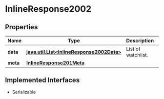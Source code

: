 

# InlineResponse2002


## Properties

Name | Type | Description | Notes
------------ | ------------- | ------------- | -------------
**data** | [**java.util.List&lt;InlineResponse2002Data&gt;**](InlineResponse2002Data.md) | List of watchlist. |  [optional]
**meta** | [**InlineResponse201Meta**](InlineResponse201Meta.md) |  |  [optional]


## Implemented Interfaces

* Serializable


